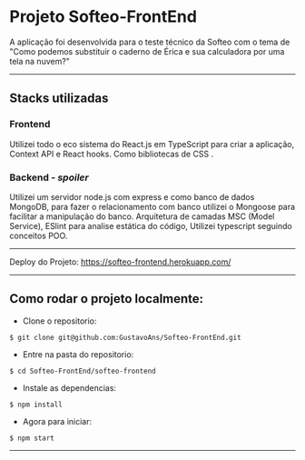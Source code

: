 # Projeto Softeo-FrontEnd
A aplicação foi desenvolvida para o teste técnico da Softeo com o tema de "Como podemos substituir o caderno de Érica e sua calculadora por uma tela na nuvem?"

---

## Stacks utilizadas 

### Frontend

Utilizei todo o eco sistema do React.js em TypeScript para criar a aplicação, Context API e React hooks.
Como bibliotecas de CSS .

 ### Backend - *spoiler*
 
 Utilizei um servidor node.js com express e como banco de dados MongoDB, para fazer o relacionamento com banco utilizei o Mongoose para facilitar a manipulação do banco.
Arquitetura de camadas MSC (Model Service), ESlint para analise estática do código, Utilizei typescript seguindo conceitos POO.

---

Deploy do Projeto: https://softeo-frontend.herokuapp.com/

---

## Como rodar o projeto localmente:

  * Clone o repositorio:
  ```
  $ git clone git@github.com:GustavoAns/Softeo-FrontEnd.git
  ```
  * Entre na pasta do repositorio:
  ```
  $ cd Softeo-FrontEnd/softeo-frontend
  ```
  * Instale as dependencias:
  ```
  $ npm install
  ```
  * Agora para iniciar:
  ```
  $ npm start
  ```

---
